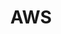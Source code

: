 ---
title: AWS
menu:
  product_pharmer_0.3.0:
    identifier: aws
    name: AWS
    parent: cloud
    weight: 5
menu_name: product_pharmer_0.3.0
---